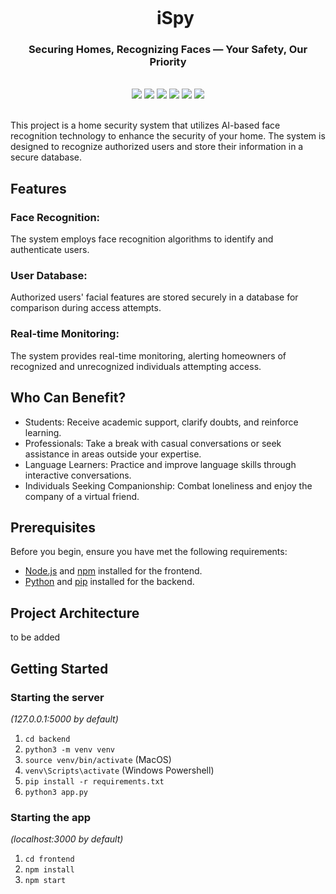 <div align="center">
    <div id="user-content-toc">
      <ul>
          <summary><h1 style="display: inline-block; margin-bottom:0px">iSpy</h1></summary>
      </ul>
    </div>
    <h3>Securing Homes, Recognizing Faces — Your Safety, Our Priority</h3>
<!--     <h4><i>Chatbot -----xxx</i></h4> -->
       <br>
    <img src="https://img.shields.io/badge/typescript-%23007ACC.svg?style=for-the-badge&logo=typescript&logoColor=white"/>
    <img src="https://img.shields.io/badge/react-%2320232a.svg?style=for-the-badge&logo=react&logoColor=%2361DAFB"/>
    <img src="https://img.shields.io/badge/python-3670A0?style=for-the-badge&logo=python&logoColor=ffdd54"/>
    <img src="https://img.shields.io/badge/flask-%23000.svg?style=for-the-badge&logo=flask&logoColor=white"/>
    <img src="https://img.shields.io/badge/postgres-%23316192.svg?style=for-the-badge&logo=postgresql&logoColor=white"/>
    <img src="https://img.shields.io/badge/Google_Cloud-4285F4?style=for-the-badge&logo=google-cloud&logoColor=white"/>
    <br><br>
</div>

This project is a home security system that utilizes AI-based face recognition technology to enhance the security of your home. The system is designed to recognize authorized users and store their information in a secure database.


## Features
### Face Recognition: 
The system employs face recognition algorithms to identify and authenticate users.
### User Database: 
Authorized users' facial features are stored securely in a database for comparison during access attempts.
### Real-time Monitoring: 
The system provides real-time monitoring, alerting homeowners of recognized and unrecognized individuals attempting access.


## Who Can Benefit?
- Students: Receive academic support, clarify doubts, and reinforce learning.
- Professionals: Take a break with casual conversations or seek assistance in areas outside your expertise.
- Language Learners: Practice and improve language skills through interactive conversations.
- Individuals Seeking Companionship: Combat loneliness and enjoy the company of a virtual friend.


## Prerequisites
Before you begin, ensure you have met the following requirements:

- [Node.js](https://nodejs.org/) and [npm](https://www.npmjs.com/) installed for the frontend.
- [Python](https://www.python.org/) and [pip](https://pip.pypa.io/en/stable/) installed for the backend.

## Project Architecture 
to be added

## Getting Started

### Starting the server

_(127.0.0.1:5000 by default)_

1. `cd backend`
2. `python3 -m venv venv`
3. `source venv/bin/activate` (MacOS)
4. `venv\Scripts\activate` (Windows Powershell)
5. `pip install -r requirements.txt`
6. `python3 app.py`

### Starting the app

_(localhost:3000 by default)_

1. `cd frontend`
2. `npm install`
3. `npm start`

